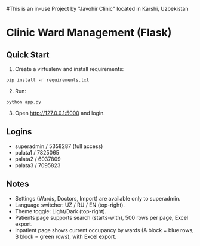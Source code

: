 #This is an in-use Project by "Javohir Clinic" located in Karshi, Uzbekistan 

# Clinic Ward Management (Flask)

## Quick Start
1. Create a virtualenv and install requirements:
```
pip install -r requirements.txt
```
2. Run:
```
python app.py
```
3. Open http://127.0.0.1:5000 and login.

## Logins
- superadmin / 5358287   (full access)
- palata1 / 7825065
- palata2 / 6037809
- palata3 / 7095823

## Notes
- Settings (Wards, Doctors, Import) are available only to superadmin.
- Language switcher: UZ / RU / EN (top-right).
- Theme toggle: Light/Dark (top-right).
- Patients page supports search (starts-with), 500 rows per page, Excel export.
- Inpatient page shows current occupancy by wards (A block = blue rows, B block = green rows), with Excel export.
